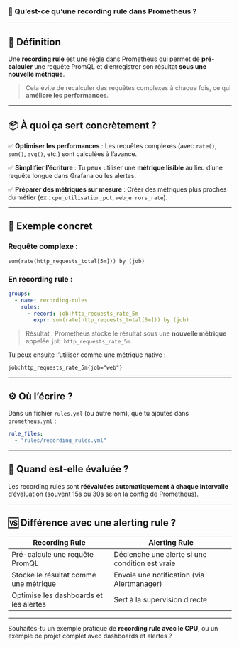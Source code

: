 ### 🎯 Qu’est-ce qu’une **recording rule** dans Prometheus ?

---

## 🧠 Définition

Une **recording rule** est une règle dans Prometheus qui permet de **pré-calculer** une requête PromQL et d’enregistrer son résultat **sous une nouvelle métrique**.

> Cela évite de recalculer des requêtes complexes à chaque fois, ce qui **améliore les performances**.

---

## 📦 À quoi ça sert concrètement ?

✅ **Optimiser les performances** :
Les requêtes complexes (avec `rate()`, `sum()`, `avg()`, etc.) sont calculées à l’avance.

✅ **Simplifier l’écriture** :
Tu peux utiliser une **métrique lisible** au lieu d’une requête longue dans Grafana ou les alertes.

✅ **Préparer des métriques sur mesure** :
Créer des métriques plus proches du métier (ex : `cpu_utilisation_pct`, `web_errors_rate`).

---

## 🧾 Exemple concret

### Requête complexe :

```promql
sum(rate(http_requests_total[5m])) by (job)
```

### En recording rule :

```yaml
groups:
  - name: recording-rules
    rules:
      - record: job:http_requests_rate_5m
        expr: sum(rate(http_requests_total[5m])) by (job)
```

> Résultat : Prometheus stocke le résultat sous une **nouvelle métrique** appelée `job:http_requests_rate_5m`.

Tu peux ensuite l’utiliser comme une métrique native :

```promql
job:http_requests_rate_5m{job="web"}
```

---

## ⚙️ Où l’écrire ?

Dans un fichier `rules.yml` (ou autre nom), que tu ajoutes dans `prometheus.yml` :

```yaml
rule_files:
  - "rules/recording_rules.yml"
```

---

## 🔁 Quand est-elle évaluée ?

Les recording rules sont **réévaluées automatiquement à chaque intervalle** d’évaluation (souvent 15s ou 30s selon la config de Prometheus).

---

## 🆚 Différence avec une alerting rule ?

| Recording Rule                         | Alerting Rule                                   |
| -------------------------------------- | ----------------------------------------------- |
| Pré-calcule une requête PromQL         | Déclenche une alerte si une condition est vraie |
| Stocke le résultat comme une métrique  | Envoie une notification (via Alertmanager)      |
| Optimise les dashboards et les alertes | Sert à la supervision directe                   |

---

Souhaites-tu un exemple pratique de **recording rule avec le CPU**, ou un exemple de projet complet avec dashboards et alertes ?
